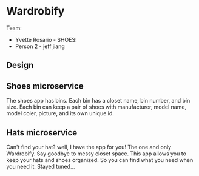# Wardrobify

Team:

* Yvette Rosario - SHOES!
* Person 2 - jeff jiang

## Design

## Shoes microservice

The shoes app has bins. Each bin has a closet name, bin number, and bin size.
Each bin can keep a pair of shoes with manufacturer, model name, model coler, picture, and its own unique id.


## Hats microservice
Can't find your hat? well, I have the app for you! The one and only Wardrobify. Say goodbye to messy closet space. This app allows you to keep your hats and shoes organized. So you can find what you need when you need it. Stayed tuned...
